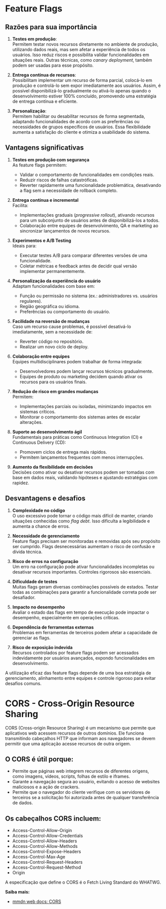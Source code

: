 # Feature Flags

## Razões para sua importância

1. **Testes em produção**:  
   Permitem testar novos recursos diretamente no ambiente de produção, utilizando dados reais, mas sem afetar a experiência de todos os usuários. Isso reduz riscos e possibilita validar funcionalidades em situações reais. Outras técnicas, como *canary deployment*, também podem ser usadas para esse propósito.

2. **Entrega contínua de recursos**:  
   Possibilitam implementar um recurso de forma parcial, colocá-lo em produção e controlá-lo sem expor imediatamente aos usuários. Assim, é possível disponibilizá-lo gradualmente ou ativá-lo apenas quando o desenvolvimento estiver 100% concluído, promovendo uma estratégia de entrega contínua e eficiente.

3. **Personalização**:  
   Permitem habilitar ou desabilitar recursos de forma segmentada, adaptando funcionalidades de acordo com as preferências ou necessidades de grupos específicos de usuários. Essa flexibilidade aumenta a satisfação do cliente e otimiza a usabilidade do sistema.

## Vantagens significativas

1. **Testes em produção com segurança**  
   As feature flags permitem:  
   - Validar o comportamento de funcionalidades em condições reais.  
   - Reduzir riscos de falhas catastróficas.  
   - Reverter rapidamente uma funcionalidade problemática, desativando a flag sem a necessidade de rollback completo.

2. **Entrega contínua e incremental**  
   Facilita:  
   - Implementações graduais (*progressive rollout*), ativando recursos para um subconjunto de usuários antes de disponibilizá-los a todos.  
   - Colaboração entre equipes de desenvolvimento, QA e marketing ao sincronizar lançamentos de novos recursos.

3. **Experimentos e A/B Testing**  
   Ideais para:  
   - Executar testes A/B para comparar diferentes versões de uma funcionalidade.  
   - Coletar métricas e feedback antes de decidir qual versão implementar permanentemente.

4. **Personalização da experiência do usuário**  
   Adaptam funcionalidades com base em:  
   - Função ou permissão no sistema (ex.: administradores vs. usuários regulares).  
   - Região geográfica ou idioma.  
   - Preferências ou comportamento do usuário.

5. **Facilidade na reversão de mudanças**  
   Caso um recurso cause problemas, é possível desativá-lo imediatamente, sem a necessidade de:  
   - Reverter código no repositório.  
   - Realizar um novo ciclo de deploy.

6. **Colaboração entre equipes**  
   Equipes multidisciplinares podem trabalhar de forma integrada:  
   - Desenvolvedores podem lançar recursos técnicos gradualmente.  
   - Equipes de produto ou marketing decidem quando ativar os recursos para os usuários finais.

7. **Redução de risco em grandes mudanças**  
   Permitem:  
   - Implementações parciais ou isoladas, minimizando impactos em sistemas críticos.  
   - Monitorar o comportamento dos sistemas antes de escalar alterações.

8. **Suporte ao desenvolvimento ágil**  
   Fundamentais para práticas como Continuous Integration (CI) e Continuous Delivery (CD):  
   - Promovem ciclos de entrega mais rápidos.  
   - Permitem lançamentos frequentes com menos interrupções.

9. **Aumento da flexibilidade em decisões**  
   Decisões como ativar ou desativar recursos podem ser tomadas com base em dados reais, validando hipóteses e ajustando estratégias com rapidez.

## Desvantagens e desafios

1. **Complexidade no código**  
   O uso excessivo pode tornar o código mais difícil de manter, criando situações conhecidas como *flag debt*. Isso dificulta a legibilidade e aumenta a chance de erros.

2. **Necessidade de gerenciamento**  
   Feature flags precisam ser monitoradas e removidas após seu propósito ser cumprido. Flags desnecessárias aumentam o risco de confusão e dívida técnica.

3. **Risco de erros na configuração**  
   Um erro na configuração pode ativar funcionalidades incompletas ou desativar recursos importantes. Controles rigorosos são essenciais.

4. **Dificuldade de testes**  
   Muitas flags geram diversas combinações possíveis de estados. Testar todas as combinações para garantir a funcionalidade correta pode ser desafiador.

5. **Impacto no desempenho**  
   Avaliar o estado das flags em tempo de execução pode impactar o desempenho, especialmente em operações críticas.

6. **Dependência de ferramentas externas**  
   Problemas em ferramentas de terceiros podem afetar a capacidade de gerenciar as flags.

7. **Risco de exposição indevida**  
   Recursos controlados por feature flags podem ser acessados indevidamente por usuários avançados, expondo funcionalidades em desenvolvimento.

A utilização eficaz das feature flags depende de uma boa estratégia de gerenciamento, alinhamento entre equipes e controle rigoroso para evitar desafios comuns.


# CORS - Cross-Origin Resource Sharing

CORS (Cross-origin Resource Sharing) é um mecanismo que permite que aplicativos web acessem recursos de outros domínios. Ele funciona transmitindo cabeçalhos HTTP que informam aos navegadores se devem permitir que uma aplicação acesse recursos de outra origem.

## O CORS é útil porque: 
- Permite que páginas web integrem recursos de diferentes origens, como imagens, vídeos, scripts, folhas de estilo e iframes.
- Garante a navegação segura ao usuário, evitando o acesso de websites maliciosos e a ação de crackers.
- Permite que o navegador do cliente verifique com os servidores de terceiros se a solicitação foi autorizada antes de qualquer transferência de dados.

## Os cabeçalhos CORS incluem: 
- Access-Control-Allow-Origin
- Access-Control-Allow-Credentials
- Access-Control-Allow-Headers
- Access-Control-Allow-Methods
- Access-Control-Expose-Headers
- Access-Control-Max-Age
- Access-Control-Request-Headers
- Access-Control-Request-Method
- Origin

A especificação que define o CORS é o Fetch Living Standard do WHATWG.

**Saiba mais:**
- [mmdn web docs: CORS](https://developer.mozilla.org/pt-BR/docs/Web/HTTP/CORS)
